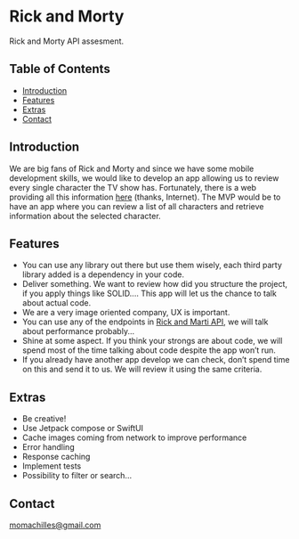 # Rick and Morty

Rick and Morty API assesment.

## Table of Contents

- [Introduction](#introduction)
- [Features](#features)
- [Extras](#extras)
- [Contact](#contact)

## Introduction

We are big fans of Rick and Morty and since we have some mobile development skills, we would like to develop an app allowing us to review every single character the TV show has.
Fortunately, there is a web providing all this information [here](https://rickandmortyapi.com/) (thanks, Internet).
The MVP would be to have an app where you can review a list of all characters and retrieve information about the selected character.

## Features

- You can use any library out there but use them wisely, each third party library added is a dependency in your code.
- Deliver something. We want to review how did you structure the project, if you apply things like SOLID.... This app will let us the chance to talk about actual code.
- We are a very image oriented company, UX is important.
- You can use any of the endpoints in [Rick and Marti API](https://rickandmortyapi.com/), we will talk about performance probably...
- Shine at some aspect. If you think your strongs are about code, we will spend most of the time talking about code despite the app won’t run.
- If you already have another app develop we can check, don’t spend time on this and send it to us. We will review it using the same criteria.

## Extras

- Be creative!
- Use Jetpack compose or SwiftUI
- Cache images coming from network to improve performance
- Error handling
- Response caching
- Implement tests
- Possibility to filter or search...

## Contact

momachilles@gmail.com
